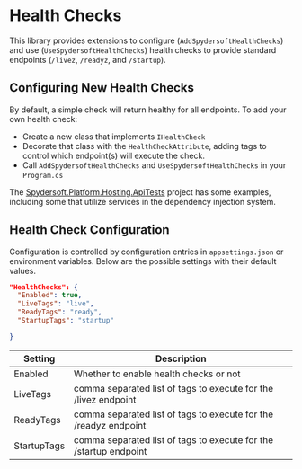 # Health Checks

This library provides extensions to configure (`AddSpydersoftHealthChecks`) and use (`UseSpydersoftHealthChecks`) health checks to provide standard endpoints (`/livez`, `/readyz`, and `/startup`).

## Configuring New Health Checks

By default, a simple check will return healthy for all endpoints. To add your own health check:

- Create a new class that implements `IHealthCheck`
- Decorate that class with the `HealthCheckAttribute`, adding tags to control which endpoint(s) will execute the check.
- Call `AddSpydersoftHealthChecks` and `UseSpydersoftHealthChecks` in your `Program.cs`

The [Spydersoft.Platform.Hosting.ApiTests](../Spydersoft.Platform.Hosting.ApiTests/) project has some examples, including some that utilize services in the dependency injection system.

## Health Check Configuration

Configuration is controlled by configuration entries in `appsettings.json` or environment variables. Below are the possible settings with their default values.

```json
"HealthChecks": {
  "Enabled": true,
  "LiveTags": "live",
  "ReadyTags": "ready",
  "StartupTags": "startup"

}
```

| Setting     | Description                                                       |
| ----------- | ----------------------------------------------------------------- |
| Enabled     | Whether to enable health checks or not                            |
| LiveTags    | comma separated list of tags to execute for the /livez endpoint   |
| ReadyTags   | comma separated list of tags to execute for the /readyz endpoint  |
| StartupTags | comma separated list of tags to execute for the /startup endpoint |

